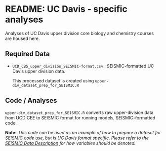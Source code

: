 # README: UC Davis - specific analyses

Analyses of UC Davis upper division core biology and chemistry courses are housed here. 

## Required Data 
* `UCD_CBS_upper_division_SEISMIC-format.csv` : SEISMIC-formatted UC Davis upper division data. 

  This processed dataset is created using `upper-div_dataset_prep_for_SEISMIC.R`

## Code / Analyses 
`upper-div_dataset_prep_for_SEISMIC.R` converts raw upper-division data from UCD CEE to SEISMIC format for running models, SEISMIC-formatted code. 
 
 **Note:** *This code can be used as an example of how to prepare a dataset for SEISMIC code use, but is UC Davis format specific. Please refer to the [SEISMIC Data Description](https://docs.google.com/spreadsheets/d/1SzU4PcIEUsAGnKKyAcugHO2O2aZW29sf9a_cC-FAElk/edit#gid=1679989021) for how variables should be denoted.*
